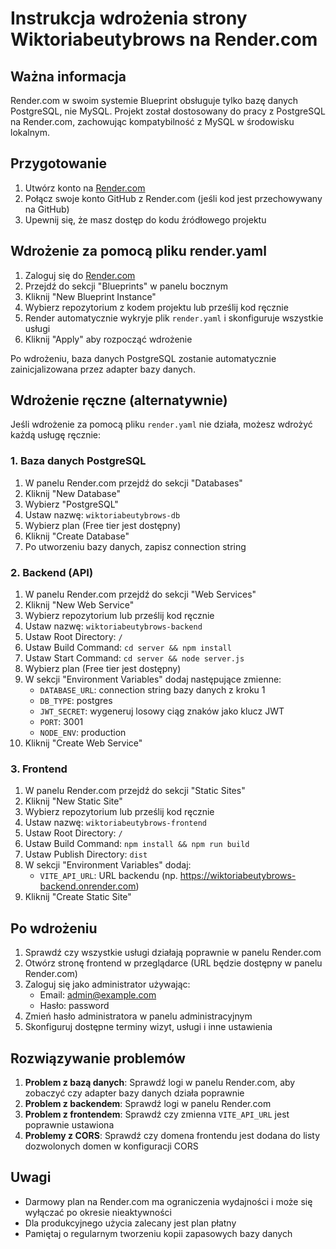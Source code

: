 # Instrukcja wdrożenia strony Wiktoriabeutybrows na Render.com

## Ważna informacja

Render.com w swoim systemie Blueprint obsługuje tylko bazę danych PostgreSQL, nie MySQL. Projekt został dostosowany do pracy z PostgreSQL na Render.com, zachowując kompatybilność z MySQL w środowisku lokalnym.

## Przygotowanie

1. Utwórz konto na [Render.com](https://render.com)
2. Połącz swoje konto GitHub z Render.com (jeśli kod jest przechowywany na GitHub)
3. Upewnij się, że masz dostęp do kodu źródłowego projektu

## Wdrożenie za pomocą pliku render.yaml

1. Zaloguj się do [Render.com](https://render.com)
2. Przejdź do sekcji "Blueprints" w panelu bocznym
3. Kliknij "New Blueprint Instance"
4. Wybierz repozytorium z kodem projektu lub prześlij kod ręcznie
5. Render automatycznie wykryje plik `render.yaml` i skonfiguruje wszystkie usługi
6. Kliknij "Apply" aby rozpocząć wdrożenie

Po wdrożeniu, baza danych PostgreSQL zostanie automatycznie zainicjalizowana przez adapter bazy danych.

## Wdrożenie ręczne (alternatywnie)

Jeśli wdrożenie za pomocą pliku `render.yaml` nie działa, możesz wdrożyć każdą usługę ręcznie:

### 1. Baza danych PostgreSQL

1. W panelu Render.com przejdź do sekcji "Databases"
2. Kliknij "New Database"
3. Wybierz "PostgreSQL"
4. Ustaw nazwę: `wiktoriabeutybrows-db`
5. Wybierz plan (Free tier jest dostępny)
6. Kliknij "Create Database"
7. Po utworzeniu bazy danych, zapisz connection string

### 2. Backend (API)

1. W panelu Render.com przejdź do sekcji "Web Services"
2. Kliknij "New Web Service"
3. Wybierz repozytorium lub prześlij kod ręcznie
4. Ustaw nazwę: `wiktoriabeutybrows-backend`
5. Ustaw Root Directory: `/`
6. Ustaw Build Command: `cd server && npm install`
7. Ustaw Start Command: `cd server && node server.js`
8. Wybierz plan (Free tier jest dostępny)
9. W sekcji "Environment Variables" dodaj następujące zmienne:
   - `DATABASE_URL`: connection string bazy danych z kroku 1
   - `DB_TYPE`: postgres
   - `JWT_SECRET`: wygeneruj losowy ciąg znaków jako klucz JWT
   - `PORT`: 3001
   - `NODE_ENV`: production
10. Kliknij "Create Web Service"

### 3. Frontend

1. W panelu Render.com przejdź do sekcji "Static Sites"
2. Kliknij "New Static Site"
3. Wybierz repozytorium lub prześlij kod ręcznie
4. Ustaw nazwę: `wiktoriabeutybrows-frontend`
5. Ustaw Root Directory: `/`
6. Ustaw Build Command: `npm install && npm run build`
7. Ustaw Publish Directory: `dist`
8. W sekcji "Environment Variables" dodaj:
   - `VITE_API_URL`: URL backendu (np. https://wiktoriabeutybrows-backend.onrender.com)
9. Kliknij "Create Static Site"

## Po wdrożeniu

1. Sprawdź czy wszystkie usługi działają poprawnie w panelu Render.com
2. Otwórz stronę frontend w przeglądarce (URL będzie dostępny w panelu Render.com)
3. Zaloguj się jako administrator używając:
   - Email: admin@example.com
   - Hasło: password
4. Zmień hasło administratora w panelu administracyjnym
5. Skonfiguruj dostępne terminy wizyt, usługi i inne ustawienia

## Rozwiązywanie problemów

1. **Problem z bazą danych**: Sprawdź logi w panelu Render.com, aby zobaczyć czy adapter bazy danych działa poprawnie
2. **Problem z backendem**: Sprawdź logi w panelu Render.com
3. **Problem z frontendem**: Sprawdź czy zmienna `VITE_API_URL` jest poprawnie ustawiona
4. **Problemy z CORS**: Sprawdź czy domena frontendu jest dodana do listy dozwolonych domen w konfiguracji CORS

## Uwagi

- Darmowy plan na Render.com ma ograniczenia wydajności i może się wyłączać po okresie nieaktywności
- Dla produkcyjnego użycia zalecany jest plan płatny
- Pamiętaj o regularnym tworzeniu kopii zapasowych bazy danych